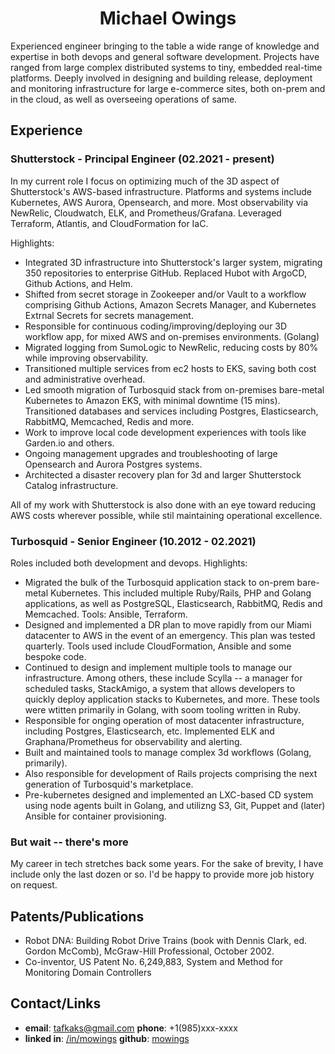 <h1 align="center"> Michael Owings </h1>

 Experienced engineer bringing to the table a wide range of knowledge and expertise in both devops and general software development. Projects have ranged from large complex distributed systems to tiny, embedded real-time platforms. Deeply involved in designing and building release, deployment and monitoring infrastructure for large e-commerce sites, both on-prem and in the cloud, as well as overseeing operations of same.

## Experience
### Shutterstock - Principal Engineer (02.2021 - present)

In my current role I focus on optimizing much of the 3D aspect of Shutterstock's AWS-based infrastructure. Platforms and systems include Kubernetes, AWS Aurora, Opensearch, and more. Most observability via NewRelic, Cloudwatch, ELK, and Prometheus/Grafana. Leveraged Terraform, Atlantis, and CloudFormation for IaC.

Highlights:

- Integrated 3D infrastructure into Shutterstock's larger system, migrating 350 repositories to enterprise GitHub. Replaced Hubot with ArgoCD, Github Actions, and Helm. 
- Shifted from secret storage in Zookeeper and/or Vault to a workflow comprising Github Actions, Amazon Secrets Manager, and Kubernetes Extrnal Secrets for secrets management.
- Responsible for continuous coding/improving/deploying our 3D workflow app, for mixed AWS and on-premises environments. (Golang)
- Migrated logging from SumoLogic to NewRelic, reducing costs by 80% while improving observability.
- Transitioned multiple services from ec2 hosts to EKS, saving both cost and administrative overhead.
- Led smooth migration of Turbosquid stack from on-premises bare-metal Kubernetes to Amazon EKS, with minimal downtime (15 mins). Transitioned databases and services including Postgres, Elasticsearch, RabbitMQ, Memcached, Redis and more.
- Work to improve local code development experiences with tools like Garden.io and others.
- Ongoing management upgrades and troubleshooting of large Opensearch and Aurora Postgres systems.
- Architected a disaster recovery plan for 3d and larger Shutterstock Catalog infrastructure.

All of my work with Shutterstock is also done with an eye toward reducing AWS costs wherever possible, while stil maintaining operational excellence.

### Turbosquid - Senior Engineer (10.2012 - 02.2021)

Roles included both development and devops. Highlights:

- Migrated the bulk of the Turbosquid application stack to on-prem bare-metal Kubernetes. This included multiple Ruby/Rails, PHP and Golang applications, as well as PostgreSQL, Elasticsearch, RabbitMQ, Redis and Memcached. Tools: Ansible, Terraform.
- Designed and implemented a DR plan to move rapidly from our Miami datacenter to AWS in the event of an emergency. This plan was tested quarterly. Tools used include CloudFormation, Ansible and some bespoke code.
- Continued to design and implement multiple tools to manage our infrastructure. Among others, these include Scylla -- a manager for scheduled tasks, StackAmigo, a system that allows developers to quickly deploy application stacks to Kubernetes,  and more. These tools were wtitten primarily in Golang, with soom tooling written in Ruby.
- Responsible for onging operation of most datacenter infrastructure, including Postgres, Elasticsearch, etc. Implemented ELK and Graphana/Prometheus for observability and alerting.
- Built and maintained tools to manage complex 3d workflows (Golang, primarily). 
- Also responsible for development of Rails projects comprising the next generation of Turbosquid's marketplace.
- Pre-kubernetes designed and implemented an LXC-based CD system using node agents built in Golang, and utilizng S3, Git, Puppet and (later) Ansible for container provisioning.

### But wait -- there's more
My career in tech stretches back some years. For the sake of brevity, I have include only the last dozen or so. I'd be happy to provide more job history on request.

## Patents/Publications

* Robot DNA: Building Robot Drive Trains (book with Dennis Clark, ed. Gordon McComb), McGraw-Hill Professional, October 2002.
* Co-inventor, US Patent No. 6,249,883, System and Method for Monitoring Domain Controllers

## Contact/Links ### 
* **email**: tafkaks@gmail.com **phone**: +1(985)xxx-xxxx
* **linked in**: [/in/mowings](https://www.linkedin.com/in/michael-owings-a346227/) **github**: [mowings](https://github.com/mowings)

